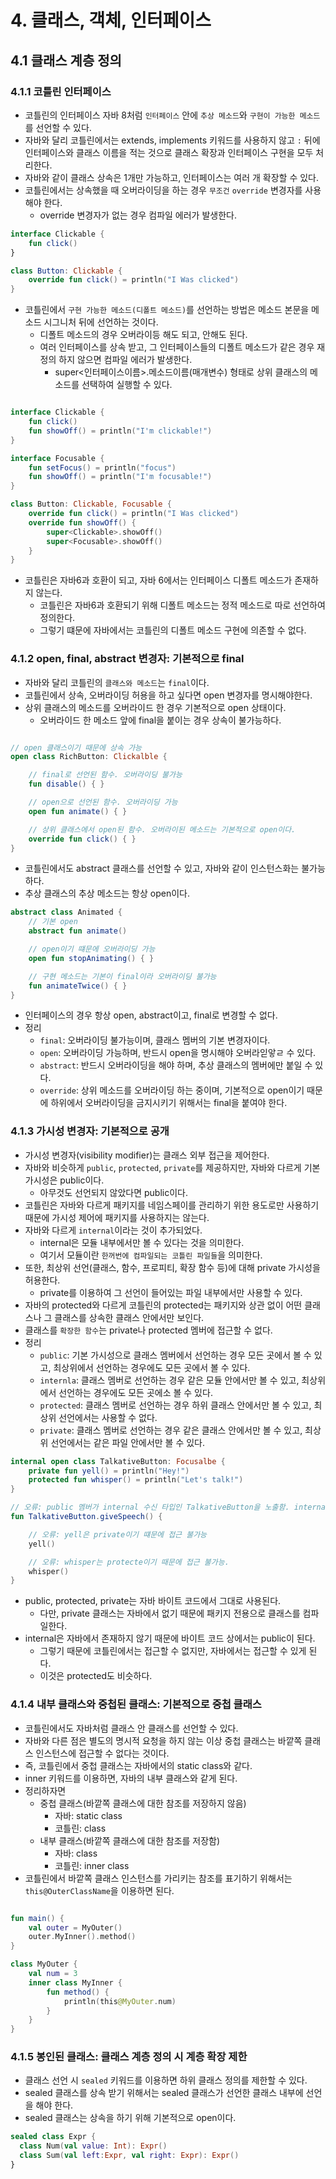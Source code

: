# 4. 클래스, 객체, 인터페이스

## 4.1 클래스 계층 정의

### 4.1.1 코틀린 인터페이스

- 코틀린의 인터페이스 자바 8처럼 `인터페이스` 안에 `추상 메소드`와 `구현이 가능한 메소드`를 선언할 수 있다.
- 자바와 달리 코틀린에서는 extends, implements 키워드를 사용하지 않고 `:` 뒤에 인터페이스와 클래스 이름을 적는 것으로 클래스 확장과 인터페이스 구현을 모두 처리한다.
- 자바와 같이 클래스 상속은 1개만 가능하고, 인터페이스는 여러 개 확장할 수 있다.
- 코틀린에서는 상속했을 때 오버라이딩을 하는 경우 `무조건` `override` 변경자를 사용해야 한다.
  - override 변경자가 없는 경우 컴파일 에러가 발생한다.

```kotlin
interface Clickable {
    fun click()
}

class Button: Clickable {
    override fun click() = println("I Was clicked")
}
```

- 코틀린에서 `구현 가능한 메소드(디폴트 메소드)`를 선언하는 방법은 메소드 본문을 메소드 시그니처 뒤에 선언하는 것이다.
  - 디폴트 메소드의 경우 오버라이등 해도 되고, 안해도 된다.
  - 여러 인터페이스를 상속 받고, 그 인터페이스들의 디폴트 메소드가 같은 경우 재정의 하지 않으면 컴파일 에러가 발생한다.
    - super<인터페이스이름>.메소드이름(매개변수) 형태로 상위 클래스의 메소드를 선택하여 실행할 수 있다.

```kotlin

interface Clickable {
    fun click()
    fun showOff() = println("I'm clickable!")
}

interface Focusable {
    fun setFocus() = println("focus")
    fun showOff() = println("I'm focusable!")
}

class Button: Clickable, Focusable {
    override fun click() = println("I Was clicked")
    override fun showOff() {
        super<Clickable>.showOff()
        super<Focusable>.showOff()
    }
}
```

- 코틀린은 자바6과 호환이 되고, 자바 6에서는 인터페이스 디폴트 메소드가 존재하지 않는다.
  - 코틀린은 자바6과 호환되기 위해 디폴트 메소드는 정적 메소드로 따로 선언하여 정의한다.
  - 그렇기 떄문에 자바에서는 코틀린의 디폴트 메소드 구현에 의존할 수 없다.

### 4.1.2 open, final, abstract 변경자: 기본적으로 final

- 자바와 달리 코틀린의 `클래스와 메소드`는 `final`이다.
- 코틀린에서 상속, 오버라이딩 허용을 하고 싶다면 open 변경자를 명시해야한다.
- 상위 클래스의 메소드를 오버라이드 한 경우 기본적으로 open 상태이다.
  - 오버라이드 한 메소드 앞에 final을 붙이는 경우 상속이 불가능하다.

```kotlin

// open 클래스이기 때문에 상속 가능
open class RichButton: Clickalble {

    // final로 선언된 함수. 오버라이딩 불가능
    fun disable() { }

    // open으로 선언된 함수. 오버라이딩 가능
    open fun animate() { }

    // 상위 클래스에서 open된 함수. 오버라이된 메소드는 기본적으로 open이다.
    override fun click() { }
}

```

- 코틀린에서도 abstract 클래스를 선언할 수 있고, 자바와 같이 인스턴스화는 불가능하다.
- 추상 클래스의 추상 메소드는 항상 open이다.

```kotlin
abstract class Animated {
    // 기본 open
    abstract fun animate()

    // open이기 떄문에 오버라이딩 가능
    open fun stopAnimating() { }

    // 구현 메소드는 기본이 final이라 오버라이딩 불가능
    fun animateTwice() { }
}
```

- 인터페이스의 경우 항상 open, abstract이고, final로 변경할 수 없다.
- 정리
  - `final`: 오버라이딩 불가능이며, 클래스 멤버의 기본 변경자이다.
  - `open`: 오버라이딩 가능하며, 반드시 open을 명시해야 오버라읻앟ㄹ 수 있다.
  - `abstract`: 반드시 오버라이딩을 해야 하며, 추상 클래스의 멤버에만 붙일 수 있다.
  - `override`: 상위 메소드를 오버라이딩 하는 중이며, 기본적으로 open이기 때문에 하위에서 오버라이딩을 금지시키기 위해서는 final을 붙여야 한다.

### 4.1.3 가시성 변경자: 기본적으로 공개

- 가시성 변경자(visibility modifier)는 클래스 외부 접근을 제어한다.
- 자바와 비슷하게 `public`, `protected`, `private`를 제공하지만, 자바와 다르게 기본 가시성은 public이다.
  - 아무것도 선언되지 않았다면 public이다.
- 코틀린은 자바와 다르게 패키지를 네임스페이를 관리하기 위한 용도로만 사용하기 때문에 가시성 제어에 패키지를 사용하지는 않는다.
- 자바와 다르게 `internal`이라는 것이 추가되었다.
  - internal은 모듈 내부에서만 볼 수 있다는 것을 의미한다.
  - 여기서 모듈이란 `한꺼번에 컴파일되는 코틀린 파일들`을 의미한다.
- 또한, 최상위 선언(클래스, 함수, 프로피티, 확장 함수 등)에 대해 private 가시성을 허용한다.
  - private를 이용하여 그 선언이 들어있는 파일 내부에서만 사용할 수 있다.
- 자바의 protected와 다르게 코틀린의 protected는 패키지와 상관 없이 어떤 클래스나 그 클래스를 상속한 클래스 안에서만 보인다.
- 클래스를 `확장한 함수`는 private나 protected 멤버에 접근할 수 없다.
- 정리
  - `public`: 기본 가시성으로 클래스 멤버에서 선언하는 경우 모든 곳에서 볼 수 있고, 최상위에서 선언하는 경우에도 모든 곳에서 볼 수 있다.
  - `internla`: 클래스 멤버로 선언하는 경우 같은 모듈 안에서만 볼 수 있고, 최상위에서 선언하는 경우에도 모든 곳에소 볼 수 있다.
  - `protected`: 클래스 멤버로 선언하는 경우 하위 클래스 안에서만 볼 수 있고, 최상위 선언에서는 사용할 수 없다.
  - `private`: 클래스 멤버로 선언하는 경우 같은 클래스 안에서만 볼 수 있고, 최상위 선언에서는 같은 파일 안에서만 볼 수 있다.

```kotlin
internal open class TalkativeButton: Focusalbe {
    private fun yell() = println("Hey!")
    protected fun whisper() = println("Let's talk!")
}

// 오류: public 멤버가 internal 수신 타입인 TalkativeButton을 노출함. internal로 바꾸면 가능.
fun TalkativeButton.giveSpeech() {

    // 오류: yell은 private이기 떄문에 접근 불가능
    yell()

    // 오류: whisper는 protecte이기 때문에 접근 불가능.
    whisper()
}
```

- public, protected, private는 자바 바이트 코드에서 그대로 사용된다.
  - 다만, private 클래스는 자바에서 없기 때문에 패키지 전용으로 클래스를 컴파일한다.
- internal은 자바에서 존재하지 않기 때문에 바이트 코드 상에서는 public이 된다.
  - 그렇기 때문에 코틀린에서는 접근할 수 없지만, 자바에서는 접근할 수 있게 된다.
  - 이것은 protected도 비슷하다.

### 4.1.4 내부 클래스와 중첩된 클래스: 기본적으로 중첩 클래스

- 코틀린에서도 자바처럼 클래스 안 클래스를 선언할 수 있다.
- 자바와 다른 점은 별도의 명시적 요청을 하지 않는 이상 중첩 클래스는 바깥쪽 클래스 인스턴스에 접근할 수 없다는 것이다.
- 즉, 코틀린에서 중첩 클래스는 자바에서의 static class와 같다.
- inner 키워드를 이용하면, 자바의 내부 클래스와 같게 된다.
- 정리하자면
  - 중첩 클래스(바깥쪽 클래스에 대한 참조를 저장하지 않음)
    - 자바: static class
    - 코틀린: class
  - 내부 클래스(바깥쪽 클래스에 대한 참조를 저장함)
    - 자바: class
    - 코틀린: inner class
- 코틀린에서 바깥쪽 클래스 인스턴스를 가리키는 참조를 표기하기 위해서는 `this@OuterClassName`을 이용하면 된다.

```kotlin

fun main() {
    val outer = MyOuter()
    outer.MyInner().method()
}

class MyOuter {
    val num = 3
    inner class MyInner {
        fun method() {
            println(this@MyOuter.num)
        }
    }
}

```

### 4.1.5 봉인된 클래스: 클래스 계층 정의 시 계층 확장 제한

- 클래스 선언 시 `sealed` 키워드를 이용하면 하위 클래스 정의를 제한할 수 있다.
- sealed 클래스를 상속 받기 위해서는 sealed 클래스가 선언한 클래스 내부에 선언을 해야 한다.
- sealed 클래스는 상속을 하기 위해 기본적으로 open이다.

```kotlin
sealed class Expr {
  class Num(val value: Int): Expr()
  class Sum(val left:Expr, val right: Expr): Expr()
}

```
